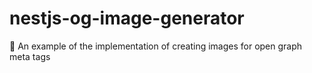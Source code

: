 # nestjs-og-image-generator
🧶 An example of the implementation of creating images for open graph meta tags
